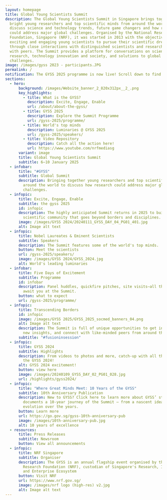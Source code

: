 ```yaml
---
layout: homepage
title: Global Young Scientists Summit
description: The Global Young Scientists Summit in Singapore brings together
  bright young researchers and top scientific minds from around the world to
  discuss science and technology trends, future game changers and how research
  could address major global challenges. Organised by the National Research
  Foundation, Singapore (NRF), it was started in 2013 with the objective of
  exciting and engaging young scientists to pursue their scientific dreams
  through close interactions with distinguished scientists and researchers, and
  with peers. The Summit provides a platform for conversations on science and
  research, technology innovation and society, and solutions to global
  challenges.
image: /images/gyss 2023 - participants.JPG
permalink: /
notification: The GYSS 2025 programme is now live! Scroll down to find out more.
sections:
  - hero:
      background: /images/Website_banner_2_820x312px__2_.png
      key_highlights:
        - title: What is the GYSS?
          description: Excite, Engage, Enable
          url: /about/about-the-gyss/
        - title: GYSS 2025
          description: Explore the Summit Programme
          url: /gyss-2025/programme/
        - title: World's top minds
          description: Luminaries @ GYSS 2025
          url: /gyss-2025/speakers/
        - title: Video Repository
          description: Catch all the action here!
          url: https://www.youtube.com/nrfmediasg
      variant: image
      title: Global Young Scientists Summit
      subtitle: 6–10 January 2025
  - infobar:
      title: "#GYSS"
      subtitle: Global Summit
      description: Bringing together young researchers and top scientific minds from
        around the world to discuss how research could address major global
        challenges.
  - infopic:
      title: Excite, Engage, Enable
      subtitle: the gyss 2025
      id: infopic
      description: The highly anticipated Summit returns in 2025 to build a vibrant
        scientific community that goes beyond borders and disciplines.
      image: /images/GYSS 2024/20240111_GYSS_DAY_04_PG01_401.jpg
      alt: Image alt text
  - infopic:
      title: Nobel Laureates & Eminent Scientists
      subtitle: Speakers
      description: The Summit features some of the world's top minds.
      button: Meet the scientists
      url: /gyss-2025/speakers/
      image: /images/GYSS 2024/GYSS_2024.jpg
      alt: World's leading luminaries
  - infobar:
      title: Five Days of Excitement
      subtitle: Programme
      id: infobar
      description: Panel huddles, quickfire pitches, site visits—all these and more
        await you at the Summit.
      button: what to expect
      url: /gyss-2025/programme/
  - infopic:
      title: Transcending Borders
      id: infopic
      image: /images/GYSS 2025/GYSS_2025_socmed_banners_04.png
      alt: Image alt text
      description: The Summit is full of unique opportunities to get inspired, gain
        new insights, and connect with like-minded peers from around the world.
      subtitle: "#fusioninsession"
  - infopic:
      title: GYSS 2024
      subtitle: Highlights
      description: From videos to photos and more, catch-up with all the action from
        the GYSS 2024!
      alt: GYSS 2024 excitement!
      button: view here
      image: /images/20240109_GYSS_DAY_02_PG01_028.jpg
      url: /highlights/gyss2024/
  - infopic:
      title: "Where Great Minds Meet: 10 Years of the GYSS"
      subtitle: 10th Anniversary Publication
      description: New to GYSS? Click here to learn more about GYSS’ story. It
        documents a 10-year journey of the Summit — from a nascent idea to its
        evolution over the years.
      button: Learn more
      url: https://go.gov.sg/gyss-10th-anniversary-pub
      image: /images/10th-anniversary-pub.jpg
      alt: 10 years of excellence
  - resources:
      title: Press Releases
      subtitle: Newsroom
      button: View all announcements
  - infopic:
      title: NRF Singapore
      subtitle: Organiser
      description: The GYSS is an annual flagship event organised by the National
        Research Foundation (NRF), custodian of Singapore's Research, Innovation
        and Enterprise Ecosystem
      button: Visit NRF
      url: https://www.nrf.gov.sg/
      image: /images/nrf logo (high-res) v2.jpg
      alt: Image alt text
---
```

